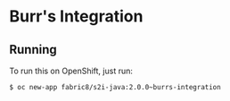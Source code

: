 # Burr&#39;s Integration



## Running

To run this on OpenShift, just run:

```bash
$ oc new-app fabric8/s2i-java:2.0.0~burrs-integration
```
